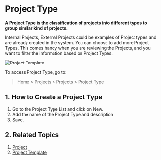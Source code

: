 <!-- add-breadcrumbs -->
# Project Type

**A Project Type is the classification of projects into different types to group similar kind of projects.**

Internal Projects, External Projects could be examples of Project types and are already created in the system. You can choose to add more Project Types. This comes handy when you are reviewing the Projects, and you want to filter the information based on Project Types.

<img class="screenshot" alt="Project Template" src="{{docs_base_url}}/v12/assets/img/project/projects-project-type1.png">

To access Project Type, go to:

> Home > Projects > Projects > Project Type

## 1. How to Create a Project Type

  1. Go to the Project Type List and click on New.
  2. Add the name of the Project Type and description
  3. Save.

## 2. Related Topics
  1. [Project](/docs/v12/user/manual/en/projects/project)
  2. [Project Template](/docs/v12/user/manual/en/projects/project-template)
